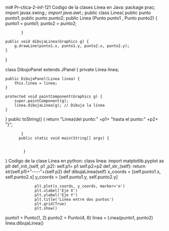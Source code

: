 mi# Pr-ctica-2-inf-121
Codigo de la clases Linea en Java:
package prac;
import javax.swing.*;
import java.awt.*;
public class Linea{
	       public  punto punto1;
	       public  punto punto2;
	       public Linea (Punto punto1 , Punto punto2) {
	               	punto1 = punto1;
	               	punto2  = punto2;

	       }

    public void dibujaLinea(Graphics g) {
        g.drawLine(punto1.x, punto1.y, punto2.x, punto2.y);
    }
}

class DibujoPanel extends JPanel {
    private Linea linea;

    public DibujoPanel(Linea linea) {
        this.linea = linea;
    }

    protected void paintComponent(Graphics g) {
        super.paintComponent(g);
        linea.dibujaLinea(g); // Dibuja la línea
    }
}
    public toString() {
                return "Linea{del punto:" +p1+ "hasta el punto:" +p2+ "}";
		
	       }
	      public static void main(String[] args) {
		   
		
		    }
	

}
Codigo de la clase Linea en python:
class linea:
import matplotlib.pyplot as plt
         def_init_(self, p1 ,p2):
                 self.p1= p1
                 self.p2=p2
         def_str_(self):
                 return str(self.p1)+"----"+(self.p2)
         def dibujaLinea(self)
                 x_coords = [self.punto1.x, self.punto2.x]
        y_coords = [self.punto1.y, self.punto2.y]
       
                 plt.plot(x_coords, y_coords, marker='o')
                 plt.xlabel('Eje X')
                 plt.ylabel('Eje Y')
                 plt.title('Línea entre dos puntos')
                 plt.grid(True)
                 plt.show()


punto1 = Punto(1, 2)
punto2 = Punto(4, 6)
linea = Linea(punto1, punto2)
linea.dibujaLinea()
                   
